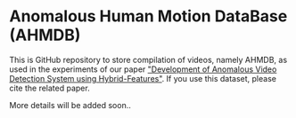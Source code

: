 # Anomalous Human Motion DataBase (AHMDB)

This is GitHub repository to store compilation of videos, namely AHMDB, as used in the experiments of our paper ["Development of Anomalous Video Detection System using Hybrid-Features"](https://github.com/barondra/AHMDB).
If you use this dataset, please cite the related paper.

More details will be added soon..
